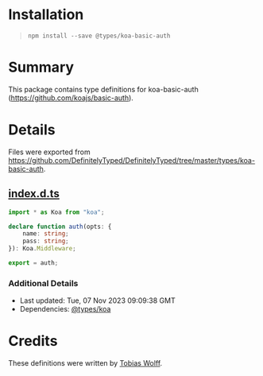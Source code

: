 # Installation
> `npm install --save @types/koa-basic-auth`

# Summary
This package contains type definitions for koa-basic-auth (https://github.com/koajs/basic-auth).

# Details
Files were exported from https://github.com/DefinitelyTyped/DefinitelyTyped/tree/master/types/koa-basic-auth.
## [index.d.ts](https://github.com/DefinitelyTyped/DefinitelyTyped/tree/master/types/koa-basic-auth/index.d.ts)
````ts
import * as Koa from "koa";

declare function auth(opts: {
    name: string;
    pass: string;
}): Koa.Middleware;

export = auth;

````

### Additional Details
 * Last updated: Tue, 07 Nov 2023 09:09:38 GMT
 * Dependencies: [@types/koa](https://npmjs.com/package/@types/koa)

# Credits
These definitions were written by [Tobias Wolff](https://github.com/Tobias4872).
